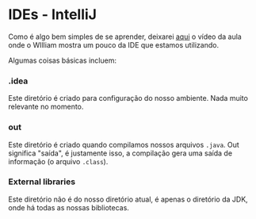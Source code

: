 # IDEs - IntelliJ
Como é algo bem simples de se aprender, deixarei [aqui](https://youtu.be/ds3t9C2A50U?list=PL62G310vn6nFIsOCC0H-C2infYgwm8SWW&t=142) o vídeo da aula onde o WIlliam mostra
um pouco da IDE que estamos utilizando.

Algumas coisas básicas incluem:

### .idea
Este diretório é criado para configuração do nosso ambiente. 
Nada muito relevante no momento.

### out 
Este diretório é criado quando compilamos nossos arquivos `.java`. 
Out significa "saída", é justamente isso, a compilação gera uma saída de informação (o arquivo `.class`).

### External libraries 
Este diretório não é do nosso diretório atual, é apenas o diretório da JDK, onde 
há todas as nossas bibliotecas. 

